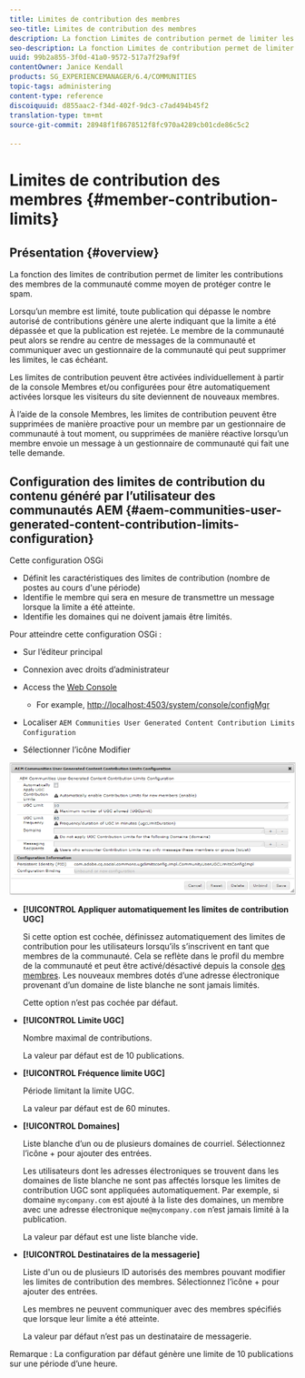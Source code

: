 ```yaml
---
title: Limites de contribution des membres
seo-title: Limites de contribution des membres
description: La fonction Limites de contribution permet de limiter les contributions à protéger contre le spam
seo-description: La fonction Limites de contribution permet de limiter les contributions à protéger contre le spam
uuid: 99b2a855-3f0d-41a0-9572-517a7f29af9f
contentOwner: Janice Kendall
products: SG_EXPERIENCEMANAGER/6.4/COMMUNITIES
topic-tags: administering
content-type: reference
discoiquuid: d855aac2-f34d-402f-9dc3-c7ad494b45f2
translation-type: tm+mt
source-git-commit: 28948f1f8678512f8fc970a4289cb01cde86c5c2

---
```



# Limites de contribution des membres {#member-contribution-limits}

## Présentation {#overview}

La fonction des limites de contribution permet de limiter les contributions des membres de la communauté comme moyen de protéger contre le spam.

Lorsqu’un membre est limité, toute publication qui dépasse le nombre autorisé de contributions génère une alerte indiquant que la limite a été dépassée et que la publication est rejetée. Le membre de la communauté peut alors se rendre au centre de messages de la communauté et communiquer avec un gestionnaire de la communauté qui peut supprimer les limites, le cas échéant.

Les limites de contribution peuvent être activées individuellement à partir de la console [](members.md) Membres et/ou configurées pour être automatiquement activées lorsque les visiteurs du site deviennent de nouveaux membres.

À l’aide de la console Membres, les limites de contribution peuvent être supprimées de manière proactive pour un membre par un gestionnaire de communauté à tout moment, ou supprimées de manière réactive lorsqu’un membre envoie un message à un gestionnaire de communauté qui fait une telle demande.

## Configuration des limites de contribution du contenu généré par l’utilisateur des communautés AEM {#aem-communities-user-generated-content-contribution-limits-configuration}

Cette configuration OSGi

* Définit les caractéristiques des limites de contribution (nombre de postes au cours d&#39;une période)
* Identifie le membre qui sera en mesure de transmettre un message lorsque la limite a été atteinte.
* Identifie les domaines qui ne doivent jamais être limités.

Pour atteindre cette configuration OSGi :

* Sur l’éditeur principal
* Connexion avec droits d’administrateur
* Access the [Web Console](../../help/sites-deploying/configuring-osgi.md)

   * For example, [http://localhost:4503/system/console/configMgr](http://localhost:4503/system/console/configMgr)

* Localiser `AEM Communities User Generated Content Contribution Limits Configuration`
* Sélectionner l’icône Modifier

![chlimage_1-127](assets/chlimage_1-127.png)

* **[!UICONTROL Appliquer automatiquement les limites de contribution UGC]**

   Si cette option est cochée, définissez automatiquement des limites de contribution pour les utilisateurs lorsqu’ils s’inscrivent en tant que membres de la communauté. Cela se reflète dans le profil du membre de la communauté et peut être activé/désactivé depuis la console [des membres](members.md). Les nouveaux membres dotés d’une adresse électronique provenant d’un domaine de liste blanche ne sont jamais limités.

   Cette option n’est pas cochée par défaut.

* **[!UICONTROL Limite UGC]**

   Nombre maximal de contributions.

   La valeur par défaut est de 10 publications.

* **[!UICONTROL Fréquence limite UGC]**

   Période limitant la limite UGC.

   La valeur par défaut est de 60 minutes.

* **[!UICONTROL Domaines]**

   Liste blanche d’un ou de plusieurs domaines de courriel. Sélectionnez l’icône + pour ajouter des entrées.

   Les utilisateurs dont les adresses électroniques se trouvent dans les domaines de liste blanche ne sont pas affectés lorsque les limites de contribution UGC sont appliquées automatiquement. Par exemple, si domaine `mycompany.com` est ajouté à la liste des domaines, un membre avec une adresse électronique `me@mycompany.com` n’est jamais limité à la publication.

   La valeur par défaut est une liste blanche vide.

* **[!UICONTROL Destinataires de la messagerie]**

   Liste d&#39;un ou de plusieurs ID autorisés des membres pouvant modifier les limites de contribution des membres. Sélectionnez l’icône + pour ajouter des entrées.

   Les membres ne peuvent communiquer avec des membres spécifiés que lorsque leur limite a été atteinte.

   La valeur par défaut n’est pas un destinataire de messagerie.

Remarque : La configuration par défaut génère une limite de 10 publications sur une période d’une heure.
